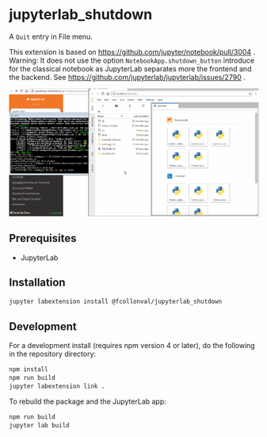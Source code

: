 # jupyterlab_shutdown

A `Quit` entry in File menu.

This extension is based on https://github.com/jupyter/notebook/pull/3004 .
Warning: It does not use the option `NotebookApp.shutdown_button` introduce 
for the classical notebook as JupyterLab separates more the frontend and the backend.
See https://github.com/jupyterlab/jupyterlab/issues/2790 .

![quit](demo_quit.gif)

## Prerequisites

* JupyterLab

## Installation

```bash
jupyter labextension install @fcollonval/jupyterlab_shutdown
```

## Development

For a development install (requires npm version 4 or later), do the following in the repository directory:

```bash
npm install
npm run build
jupyter labextension link .
```

To rebuild the package and the JupyterLab app:

```bash
npm run build
jupyter lab build
```

